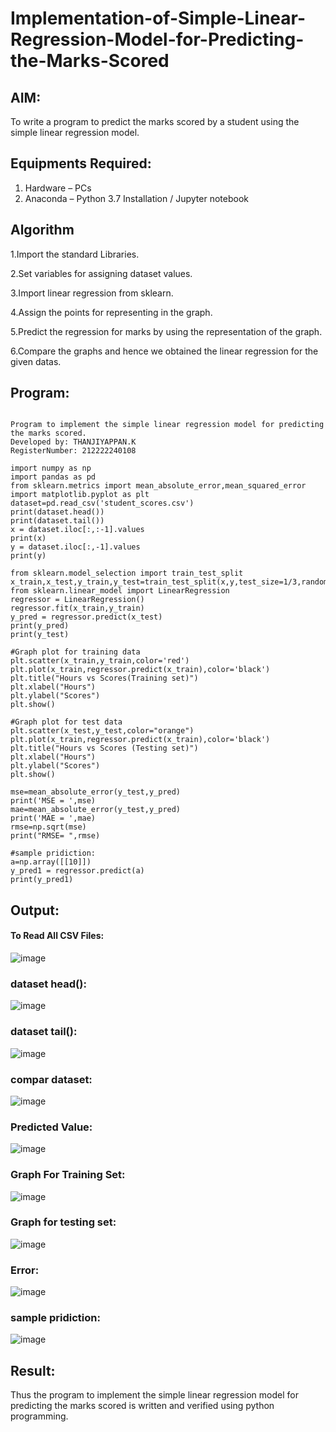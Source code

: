# Implementation-of-Simple-Linear-Regression-Model-for-Predicting-the-Marks-Scored

## AIM:
To write a program to predict the marks scored by a student using the simple linear regression model.

## Equipments Required:
1. Hardware – PCs
2. Anaconda – Python 3.7 Installation / Jupyter notebook

## Algorithm
1.Import the standard Libraries.

2.Set variables for assigning dataset values.

3.Import linear regression from sklearn.

4.Assign the points for representing in the graph.

5.Predict the regression for marks by using the representation of the graph.

6.Compare the graphs and hence we obtained the linear regression for the given datas.

## Program:
```

Program to implement the simple linear regression model for predicting the marks scored.
Developed by: THANJIYAPPAN.K
RegisterNumber: 212222240108

import numpy as np
import pandas as pd
from sklearn.metrics import mean_absolute_error,mean_squared_error
import matplotlib.pyplot as plt
dataset=pd.read_csv('student_scores.csv')
print(dataset.head())
print(dataset.tail())
x = dataset.iloc[:,:-1].values
print(x)
y = dataset.iloc[:,-1].values
print(y)
```
```
from sklearn.model_selection import train_test_split
x_train,x_test,y_train,y_test=train_test_split(x,y,test_size=1/3,random_state=0)
from sklearn.linear_model import LinearRegression
regressor = LinearRegression()
regressor.fit(x_train,y_train)
y_pred = regressor.predict(x_test)
print(y_pred)
print(y_test)
```
```
#Graph plot for training data
plt.scatter(x_train,y_train,color='red')
plt.plot(x_train,regressor.predict(x_train),color='black')
plt.title("Hours vs Scores(Training set)")
plt.xlabel("Hours")
plt.ylabel("Scores")
plt.show()
```
```
#Graph plot for test data
plt.scatter(x_test,y_test,color="orange")
plt.plot(x_train,regressor.predict(x_train),color='black')
plt.title("Hours vs Scores (Testing set)")
plt.xlabel("Hours")
plt.ylabel("Scores")
plt.show()
```
```
mse=mean_absolute_error(y_test,y_pred)
print('MSE = ',mse)
mae=mean_absolute_error(y_test,y_pred)
print('MAE = ',mae)
rmse=np.sqrt(mse)
print("RMSE= ",rmse)

```
```
#sample pridiction:
a=np.array([[10]])
y_pred1 = regressor.predict(a)
print(y_pred1)
```
## Output:
#### To Read All CSV Files:
![image](https://github.com/22009011/Implementation-of-Simple-Linear-Regression-Model-for-Predicting-the-Marks-Scored/assets/118343461/85a87b84-a95b-427d-b9fc-98bf9be8f3ee)

### dataset head():
![image](https://github.com/22009011/Implementation-of-Simple-Linear-Regression-Model-for-Predicting-the-Marks-Scored/assets/118343461/2ff58d1e-9072-4a14-8a65-c989e69cc7ab)
### dataset tail():
![image](https://github.com/22009011/Implementation-of-Simple-Linear-Regression-Model-for-Predicting-the-Marks-Scored/assets/118343461/e57ce56b-0805-406b-8d36-02bad5bfebad)
### compar dataset:
![image](https://github.com/22009011/Implementation-of-Simple-Linear-Regression-Model-for-Predicting-the-Marks-Scored/assets/118343461/caad3d59-9463-4f05-b6bd-8a6568a035a4)
### Predicted Value:
![image](https://github.com/22009011/Implementation-of-Simple-Linear-Regression-Model-for-Predicting-the-Marks-Scored/assets/118343461/1108d03c-96ca-491f-a59c-0fcef405db68)
### Graph For Training Set:
![image](https://github.com/22009011/Implementation-of-Simple-Linear-Regression-Model-for-Predicting-the-Marks-Scored/assets/118343461/2bc3f3bb-b9e4-4c29-9c82-8b701a5f65c0)
### Graph for testing set:
![image](https://github.com/22009011/Implementation-of-Simple-Linear-Regression-Model-for-Predicting-the-Marks-Scored/assets/118343461/4cee7d02-79ab-4984-b977-010abd3f60da)
### Error:
![image](https://github.com/22009011/Implementation-of-Simple-Linear-Regression-Model-for-Predicting-the-Marks-Scored/assets/118343461/07e91290-269e-4d81-9978-ccdc35e5d434)
### sample pridiction:
![image](https://github.com/22009011/Implementation-of-Simple-Linear-Regression-Model-for-Predicting-the-Marks-Scored/assets/118343461/d43da83e-b8be-4e6a-b94f-170b4c4c0413)


## Result:
Thus the program to implement the simple linear regression model for  predicting  the marks scored is written and verified using python programming.
